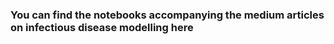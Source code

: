 ### You can find the notebooks accompanying the medium articles on infectious disease modelling here

